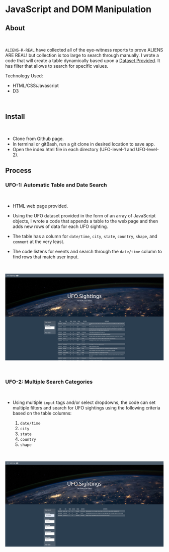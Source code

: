 # JavaScript and DOM Manipulation

## About 

<br>

`ALIENS-R-REAL` have collected all of the eye-witness reports to prove ALIENS ARE REAL! but collection is too large to search through manually. I wrote a code that will create a table dynamically based upon a [Dataset Provided](UFO-level-1/static/js/data.js). It has filter that allows to search for specific values. 


Technology Used:

* HTML/CSS/Javascript
* D3

<br>

## Install

<br>

* Clone from Github page.
* In terminal or gitBash, run a git clone in desired location to save app.
* Open the index.html file in each directory (UFO-level-1 and UFO-level-2).



## Process

### UFO-1: Automatic Table and Date Search
<br>

* HTML web page provided.

* Using the UFO dataset provided in the form of an array of JavaScript objects, I wrote a code that appends a table to the web page and then adds new rows of data for each UFO sighting.

* The table has a column for `date/time`, `city`, `state`, `country`, `shape`, and `comment` at the very least.

* The code listens for events and search through the `date/time` column to find rows that match user input.

<br>

![UFO1](Images/1.PNG)

<br>

### UFO-2: Multiple Search Categories
<br>

* Using multiple `input` tags and/or select dropdowns, the code can set multiple filters and search for UFO sightings using the following criteria based on the table columns:

  1. `date/time`
  2. `city`
  3. `state`
  4. `country`
  5. `shape`

<br>

![UFO2](Images/2.PNG)

<br>


